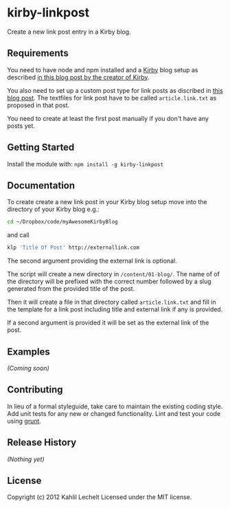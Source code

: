 # kirby-linkpost

Create a new link post entry in a Kirby blog.

## Requirements

You need to have node and npm installed and a [Kirby](http://getkirby.com) blog setup as described [in this blog post by the creator of Kirby](http://getkirby.com/blog/how-to-build-a-blog).

You also need to set up a custom post type for link posts as discribed in [this blog post](http://getkirby.com/blog/custom-post-types). The textfiles for link post have to be called `article.link.txt` as proposed in that post.

You need to create at least the first post manually if you don't have any posts yet.

## Getting Started
Install the module with: `npm install -g kirby-linkpost`

## Documentation

To create create a new link post in your Kirby blog setup move into the directory of your Kirby blog
e.g.:

```bash
cd ~/Dropbox/code/myAwesomeKirbyBlog
```

and call

```bash
klp 'Title Of Post' http://externallink.com
```

The second argument providing the external link is optional.

The script will create a new directory in `/content/01-blog/`. The name of of the directory will be prefixed with the correct number followed by a slug generated from the provided title of the post.

Then it will create a file in that directory called `article.link.txt` and fill in the template for a link post including title and external link if any is provided.

If a second argument is provided it will be set as the external link of the post.

## Examples
_(Coming soon)_

## Contributing
In lieu of a formal styleguide, take care to maintain the existing coding style. Add unit tests for any new or changed functionality. Lint and test your code using [grunt](https://github.com/gruntjs/grunt).

## Release History
_(Nothing yet)_

## License
Copyright (c) 2012 Kahlil Lechelt
Licensed under the MIT license.

